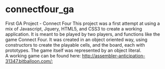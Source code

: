 # connectfour_ga
First GA Project - Connect Four 
  This project was a first attempt at using a mix of Javascript, Jquery, HTML5, and CSS3 to create a working application.  It is meant to be played by two players, and functions like the game Connect Four.   It was created in an object oriented way, using constructors to create the playable cells, and the board, each with prototypes.  The game itself was represented by an object literal.  
  A working game can be found here:  http://assembler-anticipation-31347.bitballoon.com/;
